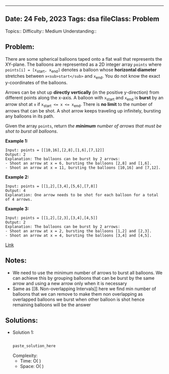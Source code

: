 
---
Date: 24 Feb, 2023
Tags: dsa
fileClass: Problem
---
Topics:: 
Difficulty::  Medium
Understanding:: 
## Problem: 
 There are some spherical balloons taped onto a flat wall that represents the XY-plane. The balloons are represented as a 2D integer array `points` where `points[i] = [x`<sub>start</sub>`, x`<sub>end</sub>`]` denotes a balloon whose **horizontal diameter** stretches between `x<sub>start</sub>` and `x`<sub>end</sub>. You do not know the exact y-coordinates of the balloons.

Arrows can be shot up **directly vertically** (in the positive y-direction) from different points along the x-axis. A balloon with `x`<sub>start</sub> and `x`<sub>end</sub> is **burst** by an arrow shot at `x` if `x`<sub>start</sub>` <= x <= x`<sub>end</sub>. There is **no limit** to the number of arrows that can be shot. A shot arrow keeps traveling up infinitely, bursting any balloons in its path.

Given the array `points`, return _the **minimum** number of arrows that must be shot to burst all balloons_.

**Example 1:**

	Input: points = [[10,16],[2,8],[1,6],[7,12]]
	Output: 2
	Explanation: The balloons can be burst by 2 arrows:
	- Shoot an arrow at x = 6, bursting the balloons [2,8] and [1,6].
	- Shoot an arrow at x = 11, bursting the balloons [10,16] and [7,12].

**Example 2:**

	Input: points = [[1,2],[3,4],[5,6],[7,8]]
	Output: 4
	Explanation: One arrow needs to be shot for each balloon for a total of 4 arrows.

**Example 3:**

	Input: points = [[1,2],[2,3],[3,4],[4,5]]
	Output: 2
	Explanation: The balloons can be burst by 2 arrows:
	- Shoot an arrow at x = 2, bursting the balloons [1,2] and [2,3].
	- Shoot an arrow at x = 4, bursting the balloons [3,4] and [4,5].

[Link]( https://leetcode.com/problems/minimum-number-of-arrows-to-burst-balloons/)

## Notes: 
- We need to use the minimum number of arrows to burst all balloons. We can achieve this by grouping balloons that can be burst by the same arrow and using a new arrow only when it is necessary
- Same as [[8. Non-overlapping Intervals]] here we find min number of balloons that we can remove to make them non overlapping as overlapped balloons we burst when other balloon is shot hence remaining balloons will be the answer

## Solutions: 

- Solution 1: 
	```java
	
	paste_solution_here
	
	```
	Complexity: 
	- Time: O( )
	- Space: O( )

